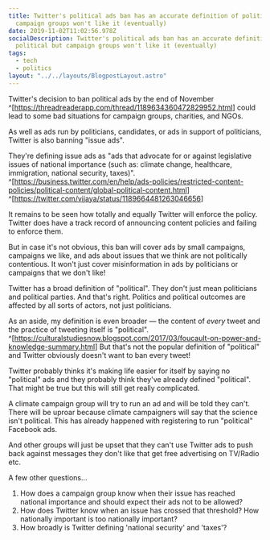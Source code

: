 ```yaml
---
title: Twitter's political ads ban has an accurate definition of political but
  campaign groups won't like it (eventually)
date: 2019-11-02T11:02:56.978Z
socialDescription: Twitter's political ads ban has an accurate definition of
  political but campaign groups won't like it (eventually)
tags:
  - tech
  - politics
layout: "../../layouts/BlogpostLayout.astro"
---
```


Twitter's decision to ban political ads by the end of November ^[<https://threadreaderapp.com/thread/1189634360472829952.html>] could lead to some bad situations for campaign groups, charities, and NGOs.

As well as ads run by politicians, candidates, or ads in support of politicians, Twitter is also banning "issue ads".

They're defining issue ads as "ads that advocate for or against legislative issues of national importance (such as: climate change, healthcare, immigration, national security, taxes)". ^[<https://business.twitter.com/en/help/ads-policies/restricted-content-policies/political-content/global-political-content.html>] ^[<https://twitter.com/vijaya/status/1189664481263046656>]

It remains to be seen how totally and equally Twitter will enforce the policy. Twitter does have a track record of announcing content policies and failing to enforce them.

But in case it's not obvious, this ban will cover ads by small campaigns, campaigns we like, and ads about issues that we think are not politically contentious. It won't just cover misinformation in ads by politicians or campaigns that we don't like!

Twitter has a broad definition of "political". They don't just mean politicians and political parties. And that's right. Politics and political outcomes are affected by all sorts of actors, not just politicians.

As an aside, my definition is even broader — the content of _every_ tweet and the practice of tweeting itself is "political". ^[<https://culturalstudiesnow.blogspot.com/2017/03/foucault-on-power-and-knowledge-summary.html>] But that's not the popular definition of "political" and Twitter obviously doesn't want to ban every tweet!

Twitter probably thinks it's making life easier for itself by saying no "political" ads and they probably think they've already defined "political". That might be true but this will still get really complicated.

A climate campaign group will try to run an ad and will be told they can't. There will be uproar because climate campaigners will say that the science isn't political. This has already happened with registering to run "political" Facebook ads.

And other groups will just be upset that they can't use Twitter ads to push back against messages they don't like that get free advertising on TV/Radio etc.

A few other questions…

1. How does a campaign group know when their issue has reached national importance and should expect their ads not to be allowed?
2. How does Twitter know when an issue has crossed that threshold? How nationally important is too nationally important?
3. How broadly is Twitter defining 'national security' and 'taxes'?
